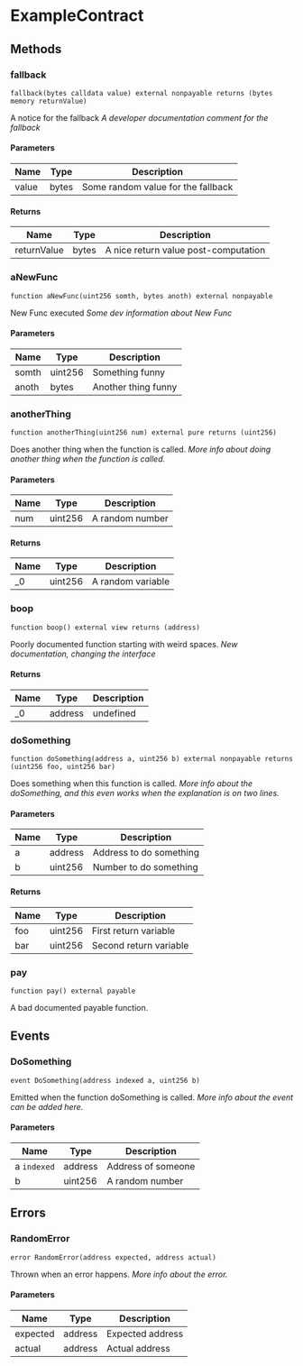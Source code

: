 # ExampleContract











## Methods

### fallback

```solidity
fallback(bytes calldata value) external nonpayable returns (bytes memory returnValue)
```

A notice for the fallback
*A developer documentation comment for the fallback*




#### Parameters

| Name | Type | Description |
|---|---|---|
| value | bytes | Some random value for the fallback |

#### Returns

| Name | Type | Description |
|---|---|---|
| returnValue | bytes | A nice return value post-computation |

### aNewFunc

```solidity
function aNewFunc(uint256 somth, bytes anoth) external nonpayable
```

New Func executed
*Some dev information about New Func*




#### Parameters

| Name | Type | Description |
|---|---|---|
| somth | uint256 | Something funny |
| anoth | bytes | Another thing funny |

### anotherThing

```solidity
function anotherThing(uint256 num) external pure returns (uint256)
```

Does another thing when the function is called.
*More info about doing another thing when the function is called.*




#### Parameters

| Name | Type | Description |
|---|---|---|
| num | uint256 | A random number |

#### Returns

| Name | Type | Description |
|---|---|---|
| _0 | uint256 | A random variable |

### boop

```solidity
function boop() external view returns (address)
```

Poorly documented function starting with weird spaces.
*New documentation, changing the interface*





#### Returns

| Name | Type | Description |
|---|---|---|
| _0 | address | undefined |

### doSomething

```solidity
function doSomething(address a, uint256 b) external nonpayable returns (uint256 foo, uint256 bar)
```

Does something when this function is called.
*More info about the doSomething, and this even works when the explanation is on two lines.*




#### Parameters

| Name | Type | Description |
|---|---|---|
| a | address | Address to do something |
| b | uint256 | Number to do something |

#### Returns

| Name | Type | Description |
|---|---|---|
| foo | uint256 | First return variable |
| bar | uint256 | Second return variable |

### pay

```solidity
function pay() external payable
```

A bad documented payable function.








## Events

### DoSomething

```solidity
event DoSomething(address indexed a, uint256 b)
```

Emitted when the function doSomething is called.
*More info about the event can be added here.*




#### Parameters

| Name | Type | Description |
|---|---|---|
| a `indexed` | address | Address of someone |
| b  | uint256 | A random number |



## Errors

### RandomError

```solidity
error RandomError(address expected, address actual)
```

Thrown when an error happens.
*More info about the error.*




#### Parameters

| Name | Type | Description |
|---|---|---|
| expected | address | Expected address |
| actual | address | Actual address |


